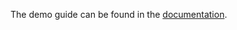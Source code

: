 The demo guide can be found in the [documentation](https://docs.wasabiwallet.io/building-wasabi/DemoGuide.html).
